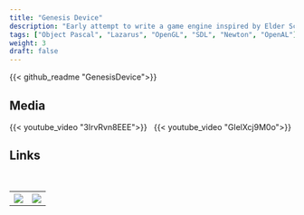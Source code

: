 ```yaml
---
title: "Genesis Device"
description: "Early attempt to write a game engine inspired by Elder Scrolls: Oblivion and Skyrim."
tags: ["Object Pascal", "Lazarus", "OpenGL", "SDL", "Newton", "OpenAL"]
weight: 3
draft: false
---
```


{{< github_readme "GenesisDevice">}}

## Media
{{< youtube_video "3lrvRvn8EEE">}}
&nbsp;
{{< youtube_video "GlelXcj9M0o">}}

## Links
<br>
<table style="width:100%">
  <tr>
    <th style="text-align: center">
        <a title="Github" target="_blank" href="https://github.com/seriva/GenesisDevice">
            <img src="/images/github_icon.png"  style="max-width:75px" />
        </a>
    </th>
    <th style="text-align: center">
        <a title="Download" target="_blank" href="https://github.com/seriva/GenesisDevice/archive/master.zip">
            <img src="/images/download_icon.png" style="max-width:75px" />
        </a>
    </th>
  </tr>
</table>